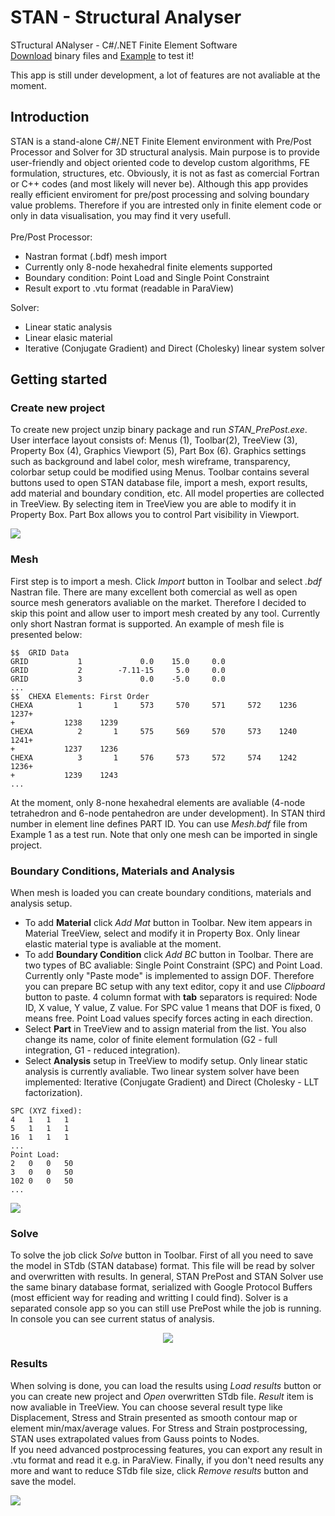 # STAN - Structural Analyser
STructural ANalyser - C#/.NET Finite Element Software\
[Download](https://github.com/galuszkm/STAN/raw/main/bin/STAN_binary.zip) binary files and [Example](https://github.com/galuszkm/STAN/raw/main/examples/Example1.zip) to test it!

This app is still under development, a lot of features are not avaliable at the moment.

## Introduction
STAN is a stand-alone C#/.NET Finite Element environment with Pre/Post Processor and Solver for 3D structural analysis.
Main purpose is to provide user-friendly and object oriented code to develop custom algorithms, FE formulation, structures, etc.
Obviously, it is not as fast as comercial Fortran or C++ codes (and most likely will never be).
Although this app provides really efficient enviroment for pre/post processing and solving boundary value problems.
Therefore if you are intrested only in finite element code or only in data visualisation, you may find it very usefull.\
<br>Pre/Post Processor:</br>
  * Nastran format (.bdf) mesh import
  * Currently only 8-node hexahedral finite elements supported
  * Boundary condition: Point Load and Single Point Constraint
  * Result export to .vtu format (readable in ParaView)
  
Solver:
 * Linear static analysis
 * Linear elasic material
 * Iterative (Conjugate Gradient) and Direct (Cholesky) linear system solver

## Getting started
### Create new project
To create new project unzip binary package and run <em>STAN_PrePost.exe</em>. User interface layout consists of: Menus (1), Toolbar(2), TreeView (3), Property Box (4), Graphics Viewport (5), Part Box (6). Graphics settings such as background and label color, mesh wireframe, transparency, colorbar setup could be modified using Menus. Toolbar contains several buttons used to open STAN database file, import a mesh, export results, add material and boundary condition, etc. All model properties are collected in TreeView. By selecting item in TreeView you are able to modify it in Property Box. Part Box allows you to control Part visibility in Viewport.

<img src="https://github.com/galuszkm/STAN/blob/main/images/MainView.png">

### Mesh
First step is to import a mesh. Click <em>Import</em> button in Toolbar and select <em>.bdf</em> Nastran file.
There are many excellent both comercial as well as open source mesh generators avaliable on the market. Therefore I decided to skip this point and allow user to import mesh created by any tool. Currently only short Nastran format is supported. An example of mesh file is presented below:
```
$$  GRID Data
GRID           1             0.0    15.0     0.0
GRID           2        -7.11-15     5.0     0.0
GRID           3             0.0    -5.0     0.0
...
$$  CHEXA Elements: First Order
CHEXA          1       1     573     570     571     572    1236    1237+       
+           1238    1239
CHEXA          2       1     575     569     570     573    1240    1241+       
+           1237    1236
CHEXA          3       1     576     573     572     574    1242    1236+       
+           1239    1243
...
```
At the moment, only 8-none hexahedral elements are avaliable (4-node tetrahedron and 6-node pentahedron are under development). In STAN third number in element line defines PART ID. You can use <em>Mesh.bdf</em> file from Example 1 as a test run. Note that only one mesh can be imported in single project. 

### Boundary Conditions, Materials and Analysis
When mesh is loaded you can create boundary conditions, materials and analysis setup.
 * To add <b>Material</b> click <em>Add Mat</em> button in Toolbar. New item appears in Material TreeView, select and modify it in Property Box. Only linear elastic material type is avaliable at the moment.
 * To add <b>Boundary Condition</b> click <em>Add BC</em> button in Toolbar. There are two types of BC avaliable: Single Point Constraint (SPC) and Point Load. Currently only "Paste mode" is implemented to assign DOF. Therefore you can prepare BC setup with any text editor, copy it and use <em>Clipboard</em> button to paste. 4 column format with <b>tab</b> separators is required: Node ID, X value, Y value, Z value. For SPC value 1 means that DOF is fixed, 0 means free. Point Load values specify forces acting in each direction.
 * Select <b>Part</b> in TreeView and to assign material from the list. You also change its name, color of finite element formulation (G2 - full integration, G1 - reduced integration).
 * Select <b>Analysis</b> setup in TreeView to modify setup. Only linear static analysis is currently avaliable. Two linear system solver have been implemented: Iterative (Conjugate Gradient) and Direct (Cholesky - LLT factorization).
```
SPC (XYZ fixed):
4	1	1	1
5	1	1	1
16	1	1	1
...
Point Load:
2	0	0	50
3	0	0	50
102	0	0	50
...
```
<img src="https://github.com/galuszkm/STAN/blob/main/images/Properties.png">
 
### Solve
To solve the job click <em>Solve</em> button in Toolbar. First of all you need to save the model in STdb (STAN database) format. This file will be read by solver and overwritten with results. In general, STAN PrePost and STAN Solver use the same binary database format, serialized with Google Protocol Buffers (most efficient way for reading and writting I could find). Solver is a separated console app so you can still use PrePost while the job is running. In console you can see current status of analysis.

<p align="center">
  <img src="https://github.com/galuszkm/STAN/blob/main/images/Solver.PNG">
</p>

### Results
When solving is done, you can load the results using <em>Load results</em> button or you can create new project and <em>Open</em> overwritten STdb file. <em>Result</em> item is now avaliable in TreeView. You can choose several result type like Displacement, Stress and Strain presented as smooth contour map or element min/max/average values. For Stress and Strain postprocessing, STAN uses extrapolated values from Gauss points to Nodes.\
If you need advanced postprocessing features, you can export any result in .vtu format and read it e.g. in ParaView. Finally, if you don't need results any more and want to reduce STdb file size, click <em>Remove results</em> button and save the model.

<img src="https://github.com/galuszkm/STAN/blob/main/images/Results.png">
